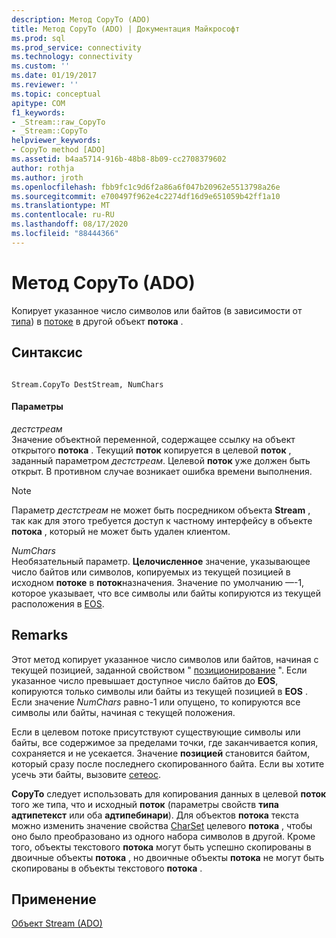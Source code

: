 ```yaml
---
description: Метод CopyTo (ADO)
title: Метод CopyTo (ADO) | Документация Майкрософт
ms.prod: sql
ms.prod_service: connectivity
ms.technology: connectivity
ms.custom: ''
ms.date: 01/19/2017
ms.reviewer: ''
ms.topic: conceptual
apitype: COM
f1_keywords:
- _Stream::raw_CopyTo
- _Stream::CopyTo
helpviewer_keywords:
- CopyTo method [ADO]
ms.assetid: b4aa5714-916b-48b8-8b09-cc2708379602
author: rothja
ms.author: jroth
ms.openlocfilehash: fbb9fc1c9d6f2a86a6f047b20962e5513798a26e
ms.sourcegitcommit: e700497f962e4c2274df16d9e651059b42ff1a10
ms.translationtype: MT
ms.contentlocale: ru-RU
ms.lasthandoff: 08/17/2020
ms.locfileid: "88444366"
---
```

# <a name="copyto-method-ado"></a>Метод CopyTo (ADO)
Копирует указанное число символов или байтов (в зависимости от [типа](../../../ado/reference/ado-api/type-property-ado-stream.md)) в [потоке](../../../ado/reference/ado-api/stream-object-ado.md) в другой объект **потока** .  
  
## <a name="syntax"></a>Синтаксис  
  
```  
  
Stream.CopyTo DestStream, NumChars  
```  
  
#### <a name="parameters"></a>Параметры  
 *дестстреам*  
 Значение объектной переменной, содержащее ссылку на объект открытого **потока** . Текущий **поток** копируется в целевой **поток** , заданный параметром *дестстреам*. Целевой **поток** уже должен быть открыт. В противном случае возникает ошибка времени выполнения.  
  
> [!NOTE]
>  Параметр *дестстреам* не может быть посредником объекта **Stream** , так как для этого требуется доступ к частному интерфейсу в объекте **потока** , который не может быть удален клиентом.  
  
 *NumChars*  
 Необязательный параметр. **Целочисленное** значение, указывающее число байтов или символов, копируемых из текущей позицией в исходном **потоке** в **поток**назначения. Значение по умолчанию —-1, которое указывает, что все символы или байты копируются из текущей расположения в [EOS](../../../ado/reference/ado-api/eos-property.md).  
  
## <a name="remarks"></a>Remarks  
 Этот метод копирует указанное число символов или байтов, начиная с текущей позицией, заданной свойством " [позиционирование](../../../ado/reference/ado-api/position-property-ado.md) ". Если указанное число превышает доступное число байтов до **EOS**, копируются только символы или байты из текущей позицией в **EOS** . Если значение *NumChars* равно-1 или опущено, то копируются все символы или байты, начиная с текущей положения.  
  
 Если в целевом потоке присутствуют существующие символы или байты, все содержимое за пределами точки, где заканчивается копия, сохраняется и не усекается. Значение **позицией** становится байтом, который сразу после последнего скопированного байта. Если вы хотите усечь эти байты, вызовите [сетеос](../../../ado/reference/ado-api/seteos-method.md).  
  
 **CopyTo** следует использовать для копирования данных в целевой **поток** того же типа, что и исходный **поток** (параметры свойств **типа** **адтипетекст** или оба **адтипебинари**). Для объектов **потока** текста можно изменить значение свойства [CharSet](../../../ado/reference/ado-api/charset-property-ado.md) целевого **потока** , чтобы оно было преобразовано из одного набора символов в другой. Кроме того, объекты текстового **потока** могут быть успешно скопированы в двоичные объекты **потока** , но двоичные объекты **потока** не могут быть скопированы в объекты текстового **потока** .  
  
## <a name="applies-to"></a>Применение  
 [Объект Stream (ADO)](../../../ado/reference/ado-api/stream-object-ado.md)
